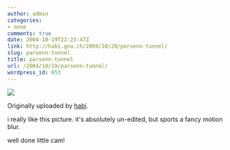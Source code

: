 ```yaml
---
author: admin
categories:
- none
comments: true
date: 2004-10-19T22:23:47Z
link: http://habi.gna.ch/2004/10/20/parsenn-tunnel/
slug: parsenn-tunnel
title: parsenn-tunnel
url: /2004/10/19/parsenn-tunnel/
wordpress_id: 653
---
```


[![](http://www.flickr.com/photos/955167_439aaf4943_m.jpg)](http://www.flickr.com/photos/habi/955167/)
   

  Originally uploaded by [habi](http://www.flickr.com/people/habi/).
 



i really like this picture. it's absolutely un-edited, but sports a fancy motion blur.  

well done little cam!
  

